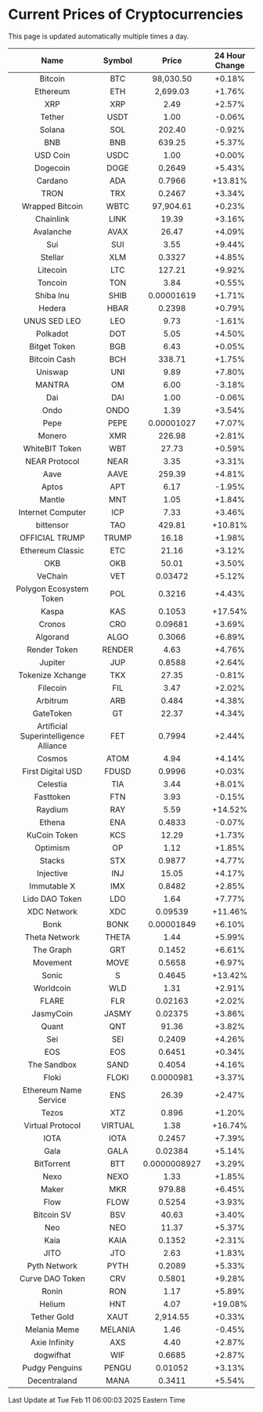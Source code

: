# Current Prices of Cryptocurrencies
This page is updated automatically multiple times a day.

| Name | Symbol | Price | 24 Hour Change |
| :---: |:---:| :---: | :---: |
| Bitcoin | BTC | 98,030.50 | +0.18% |
| Ethereum | ETH | 2,699.03 | +1.76% |
| XRP | XRP | 2.49 | +2.57% |
| Tether | USDT | 1.00 | -0.06% |
| Solana | SOL | 202.40 | -0.92% |
| BNB | BNB | 639.25 | +5.37% |
| USD Coin | USDC | 1.00 | +0.00% |
| Dogecoin | DOGE | 0.2649 | +5.43% |
| Cardano | ADA | 0.7966 | +13.81% |
| TRON | TRX | 0.2467 | +3.34% |
| Wrapped Bitcoin | WBTC | 97,904.61 | +0.23% |
| Chainlink | LINK | 19.39 | +3.16% |
| Avalanche | AVAX | 26.47 | +4.09% |
| Sui | SUI | 3.55 | +9.44% |
| Stellar | XLM | 0.3327 | +4.85% |
| Litecoin | LTC | 127.21 | +9.92% |
| Toncoin | TON | 3.84 | +0.55% |
| Shiba Inu | SHIB | 0.00001619 | +1.71% |
| Hedera | HBAR | 0.2398 | +0.79% |
| UNUS SED LEO | LEO | 9.73 | -1.61% |
| Polkadot | DOT | 5.05 | +4.50% |
| Bitget Token | BGB | 6.43 | +0.05% |
| Bitcoin Cash | BCH | 338.71 | +1.75% |
| Uniswap | UNI | 9.89 | +7.80% |
| MANTRA | OM | 6.00 | -3.18% |
| Dai | DAI | 1.00 | -0.06% |
| Ondo | ONDO | 1.39 | +3.54% |
| Pepe | PEPE | 0.00001027 | +7.07% |
| Monero | XMR | 226.98 | +2.81% |
| WhiteBIT Token | WBT | 27.73 | +0.59% |
| NEAR Protocol | NEAR | 3.35 | +3.31% |
| Aave | AAVE | 259.39 | +4.81% |
| Aptos | APT | 6.17 | -1.95% |
| Mantle | MNT | 1.05 | +1.84% |
| Internet Computer | ICP | 7.33 | +3.46% |
| bittensor | TAO | 429.81 | +10.81% |
| OFFICIAL TRUMP | TRUMP | 16.18 | +1.98% |
| Ethereum Classic | ETC | 21.16 | +3.12% |
| OKB | OKB | 50.01 | +3.50% |
| VeChain | VET | 0.03472 | +5.12% |
| Polygon Ecosystem Token | POL | 0.3216 | +4.43% |
| Kaspa | KAS | 0.1053 | +17.54% |
| Cronos | CRO | 0.09681 | +3.69% |
| Algorand | ALGO | 0.3066 | +6.89% |
| Render Token | RENDER | 4.63 | +4.76% |
| Jupiter | JUP | 0.8588 | +2.64% |
| Tokenize Xchange | TKX | 27.35 | -0.81% |
| Filecoin | FIL | 3.47 | +2.02% |
| Arbitrum | ARB | 0.484 | +4.38% |
| GateToken | GT | 22.37 | +4.34% |
| Artificial Superintelligence Alliance | FET | 0.7994 | +2.44% |
| Cosmos | ATOM | 4.94 | +4.14% |
| First Digital USD | FDUSD | 0.9996 | +0.03% |
| Celestia | TIA | 3.44 | +8.01% |
| Fasttoken | FTN | 3.93 | -0.15% |
| Raydium | RAY | 5.59 | +14.52% |
| Ethena | ENA | 0.4833 | -0.07% |
| KuCoin Token | KCS | 12.29 | +1.73% |
| Optimism | OP | 1.12 | +1.85% |
| Stacks | STX | 0.9877 | +4.77% |
| Injective | INJ | 15.05 | +4.17% |
| Immutable X | IMX | 0.8482 | +2.85% |
| Lido DAO Token | LDO | 1.64 | +7.77% |
| XDC Network | XDC | 0.09539 | +11.46% |
| Bonk | BONK | 0.00001849 | +6.10% |
| Theta Network | THETA | 1.44 | +5.99% |
| The Graph | GRT | 0.1452 | +6.61% |
| Movement | MOVE | 0.5658 | +6.97% |
| Sonic | S | 0.4645 | +13.42% |
| Worldcoin | WLD | 1.31 | +2.91% |
| FLARE | FLR | 0.02163 | +2.02% |
| JasmyCoin | JASMY | 0.02375 | +3.86% |
| Quant | QNT | 91.36 | +3.82% |
| Sei | SEI | 0.2409 | +4.26% |
| EOS | EOS | 0.6451 | +0.34% |
| The Sandbox | SAND | 0.4054 | +4.16% |
| Floki | FLOKI | 0.0000981 | +3.37% |
| Ethereum Name Service | ENS | 26.39 | +2.47% |
| Tezos | XTZ | 0.896 | +1.20% |
| Virtual Protocol | VIRTUAL | 1.38 | +16.74% |
| IOTA | IOTA | 0.2457 | +7.39% |
| Gala | GALA | 0.02384 | +5.14% |
| BitTorrent | BTT | 0.0000008927 | +3.29% |
| Nexo | NEXO | 1.33 | +1.85% |
| Maker | MKR | 979.88 | +6.45% |
| Flow | FLOW | 0.5254 | +3.93% |
| Bitcoin SV | BSV | 40.63 | +3.40% |
| Neo | NEO | 11.37 | +5.37% |
| Kaia | KAIA | 0.1352 | +2.31% |
| JITO | JTO | 2.63 | +1.83% |
| Pyth Network | PYTH | 0.2089 | +5.33% |
| Curve DAO Token | CRV | 0.5801 | +9.28% |
| Ronin | RON | 1.17 | +5.89% |
| Helium | HNT | 4.07 | +19.08% |
| Tether Gold | XAUT | 2,914.55 | +0.33% |
| Melania Meme | MELANIA | 1.46 | -0.45% |
| Axie Infinity | AXS | 4.40 | +2.87% |
| dogwifhat | WIF | 0.6685 | +2.87% |
| Pudgy Penguins | PENGU | 0.01052 | +3.13% |
| Decentraland | MANA | 0.3411 | +5.54% |

Last Update at Tue Feb 11 06:00:03 2025 Eastern Time